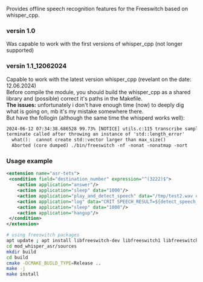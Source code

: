 <p>
  Provides offline speech recognition features for the Freeswitch based on whisper_cpp. <br>
</p>

### versin 1.0 
 Was capable to work with the first versions of whisper_cpp (not longer supported)

### versin 1.1_12062024
 Capable to work with the latest version whisper_cpp (revelant on the date: 12.06.2024) <br>
 Before compile the module, you should build the whisper_cpp as a shared library and (possible) correct it's paths in the Makefile. <br>
 <b>The issues:</b> unfortunately i don't have enough time (now) to deeply dig what is going on, mb it's my mistake somewhere there. <br>
 But have the follogin (although the same time the whisperd works well):
```txt
2024-06-12 07:34:38.686528 99.73% [NOTICE] utils.c:115 transcribe samples=31360
terminate called after throwing an instance of 'std::length_error'
  what():  cannot create std::vector larger than max_size()
  Aborted (core dumped) ./bin/freeswitch -nf -nonat -nonatmap -nort
```

### Usage example
```xml
<extension name="asr-tets">
 <condition field="destination_number" expression="^(3222)$">
    <action application="answer"/>
    <action application="sleep" data="1000"/>
    <action application="play_and_detect_speech" data="/tmp/test2.wav detect:whisper {lang=en}"/>
    <action application="log" data="CRIT SPEECH_RESULT=${detect_speech_result}"/>
    <action application="sleep" data="1000"/>
    <action application="hangup"/>
 </condition>
</extension>

```

```sh
# using freeswitch packages
apt update ; apt install libfreeswitch-dev libfreeswitch1 libfreeswitch1-dbg
cd mod_whisper_asr/sources
mkdir build
cd build
cmake -DCMAKE_BUILD_TYPE=Release ..
make -j
make install
```

